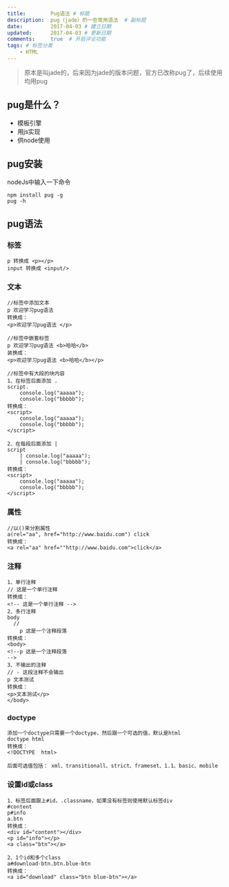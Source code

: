 ```yaml
---
title:        Pug语法 # 标题
description:  pug（jade）的一些常用语法  # 副标题
date:         2017-04-03 # 建立日期
updated:      2017-04-03 # 更新日期
comments:     true  # 开启评论功能
tags: # 标签分类
    - HTML
---
```



> 原本是叫jade的，后来因为jade的版本问题，官方已改称pug了，后续使用均用pug

## pug是什么？
* 模板引擎
* 用js实现
* 供node使用

## pug安装
nodeJs中输入一下命令
```
npm install pug -g
pug -h
```

## pug语法
### 标签
```
p 转换成 <p></p>
input 转换成 <input/>
```
### 文本
```
//标签中添加文本
p 欢迎学习pug语法    
转换成：   
<p>欢迎学习pug语法 </p>

//标签中嵌套标签
p 欢迎学习pug语法 <b>哈哈</b>    
装换成：    
<p>欢迎学习pug语法 <b>哈哈</b></p>

//标签中有大段的块内容
1、在标签后面添加 .
script.
    console.log("aaaaa");
    console.log("bbbbb");
转换成：
<script>
    console.log("aaaaa");
    console.log("bbbbb");
</script>

2、在每段后面添加 |
script
    | console.log("aaaaa");
    | console.log("bbbbb");
转换成：
<script>
    console.log("aaaaa");
    console.log("bbbbb");
</script>
```

### 属性
```
//以()来分割属性
a(rel="aa", href="http://www.baidu.com") click
转换成：
<a rel="aa" href=""http://www.baidu.com">click</a>
```

### 注释
```
1、单行注释
// 这是一个单行注释
转换成：
<!-- 这是一个单行注释 -->
2、多行注释
body
  //
    p 这是一个注释段落
转换成：
<body>
<!--p 这是一个注释段落
-->
3、不输出的注释
// - 这段注释不会输出
p 文本测试
转换成：
<p>文本测试</p>
</body>
```

### doctype
```
添加一个doctype只需要一个doctype，然后跟一个可选的值，默认是html
doctype html
转换成：
<!DOCTYPE  html>

后面可选值包括： xml、transitionall、strict、frameset、1.1、basic、mobile
```

### 设置id或class
```
1、标签后面跟上#id，.classname，如果没有标签则使用默认标签div
#content
p#info
a.btn
转换成：
<div id="content"></div>
<p id="info"></p>
<a class="btn"></a>

2、1个id和多个class
a#download-btn.btn.blue-btn
转换成：
<a id="download" class="btn blue-btn"></a>
```
